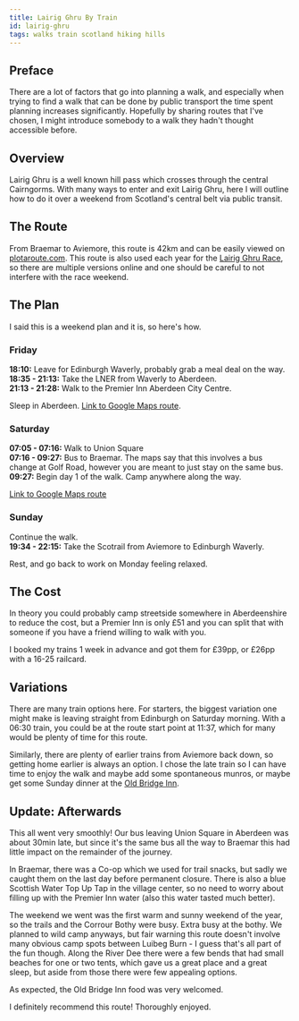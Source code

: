 ```yaml
---
title: Lairig Ghru By Train
id: lairig-ghru
tags: walks train scotland hiking hills 
---
```


## Preface

There are a lot of factors that go into planning a walk, and especially when
trying to find a walk that can be done by public transport the time spent 
planning increases significantly. Hopefully by sharing routes that I've chosen,
I might introduce somebody to a walk they hadn't thought accessible before.

## Overview

Lairig Ghru is a well known hill pass which crosses through the central 
Cairngorms. With many ways to enter and exit Lairig Ghru, here I will outline 
how to do it over a weekend from Scotland's central belt via public transit.

## The Route

From Braemar to Aviemore, this route is 42km and can be easily viewed on 
[plotaroute.com](https://www.plotaroute.com/route/2611350?units=km). This route 
is also used each year for the 
[Lairig Ghru Race](https://www.deesiderunners.com/races/lairig-ghru-race/), so 
there are multiple versions online and one should be careful to not interfere 
with the race weekend.

## The Plan

I said this is a weekend plan and it is, so here's how.

### Friday

**18:10:** Leave for Edinburgh Waverly, probably grab a meal deal on the way.<br>
**18:35 - 21:13:** Take the LNER from Waverly to Aberdeen.<br>
**21:13 - 21:28:** Walk to the Premier Inn Aberdeen City Centre.<br>

Sleep in Aberdeen. 
[Link to Google Maps route](https://maps.app.goo.gl/tRaqJmbGrLhEWvAw9).

### Saturday

**07:05 - 07:16:** Walk to Union Square<br>
**07:16 - 09:27:** Bus to Braemar. The maps say that this involves a bus change 
at Golf Road, however you are meant to just stay on the same bus.<br>
**09:27:** Begin day 1 of the walk. Camp anywhere along the way.<br>

[Link to Google Maps route](https://maps.app.goo.gl/XS7xDfsDbp5hqQ3B6)

### Sunday

Continue the walk. <br>
**19:34 - 22:15:** Take the Scotrail from Aviemore to Edinburgh Waverly.<br>

Rest, and go back to work on Monday feeling relaxed.

## The Cost

In theory you could probably camp streetside somewhere in Aberdeenshire to 
reduce the cost, but a Premier Inn is only £51 and you can split that with 
someone if you have a friend willing to walk with you.

I booked my trains 1 week in advance and got them for £39pp, or £26pp with a 
16-25 railcard. 

## Variations

There are many train options here. For starters, the biggest variation one might 
make is leaving straight from Edinburgh on Saturday morning. With a 06:30 train,
you could be at the route start point at 11:37, which for many would be plenty 
of time for this route.

Similarly, there are plenty of earlier trains from Aviemore back down, so 
getting home earlier is always an option. I chose the late train so I can have 
time to enjoy the walk and maybe add some spontaneous munros, or maybe get some
Sunday dinner at the [Old Bridge Inn](https://www.oldbridgeinn.co.uk/).

## Update: Afterwards

This all went very smoothly! Our bus leaving Union Square in Aberdeen was about 
30min late, but since it's the same bus all the way to Braemar this had little 
impact on the remainder of the journey. 

In Braemar, there was a Co-op which we used for trail snacks, but sadly we 
caught them on the last day before permanent closure. There is also a blue
Scottish Water Top Up Tap in the village center, so no need to worry about 
filling up with the Premier Inn water (also this water tasted much better).

The weekend we went was the first warm and sunny weekend of the year, so the
trails and the Corrour Bothy were busy. Extra busy at the bothy. We planned to 
wild camp anyways, but fair warning this route doesn't involve many obvious camp 
spots between Luibeg Burn - I guess that's all part of the fun though. Along the
River Dee there were a few bends that had small beaches for one or two tents, 
which gave us a great place and a great sleep, but aside from those there were
few appealing options.

As expected, the Old Bridge Inn food was very welcomed.

I definitely recommend this route! Thoroughly enjoyed.


